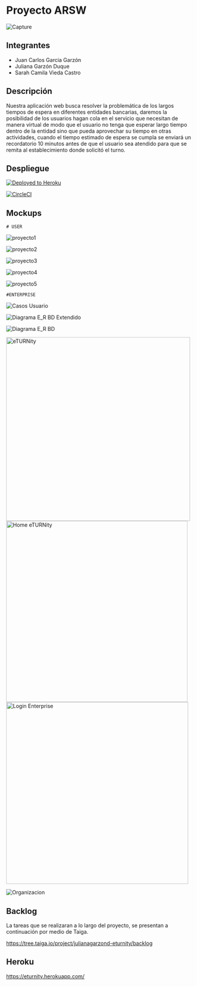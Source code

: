 

# Proyecto ARSW
![Capture](https://user-images.githubusercontent.com/43153078/74990273-dea84100-5410-11ea-9347-56698d71c23f.PNG)



## Integrantes
- Juan Carlos Garcia Garzón
- Juliana Garzón Duque
- Sarah Camila Vieda Castro

## Descripción 
Nuestra aplicación web busca resolver la problemática de los largos tiempos de espera en diferentes entidades bancarias, daremos la posibilidad de los usuarios hagan cola en el servicio que necesitan de manera virtual de modo que el usuario no tenga que esperar largo tiempo dentro de la entidad sino que pueda aprovechar su tiempo en otras actividades, cuando el tiempo estimado de espera se cumpla se enviará un recordatorio 10 minutos antes de que el usuario sea atendido para que se remita al establecimiento donde solicitó el turno.

## Despliegue 
[![Deployed to Heroku](https://www.herokucdn.com/deploy/button.png)](https://eturnity.herokuapp.com)

[![CircleCI](https://circleci.com/gh/julianagarzond/AREP-LAB4.svg?style=svg)](https://circleci.com/gh/julianagarzond/AREP-LAB4)


## Mockups
	# USER
  ![proyecto1](https://user-images.githubusercontent.com/43153078/74982676-941fc800-5402-11ea-9abf-a7f5234e221e.PNG)

  ![proyecto2](https://user-images.githubusercontent.com/43153078/74982680-94b85e80-5402-11ea-9854-3256d1ef98a1.PNG)

  ![proyecto3](https://user-images.githubusercontent.com/43153078/74982682-9550f500-5402-11ea-804f-94c400802730.PNG)

  ![proyecto4](https://user-images.githubusercontent.com/43153078/74982683-9550f500-5402-11ea-9b06-f15cb1361528.PNG)

  ![proyecto5](https://user-images.githubusercontent.com/43153078/74982684-9550f500-5402-11ea-81af-b8e9e4f0ee00.PNG)

	#ENTERPRISE
![Casos Usuario](https://user-images.githubusercontent.com/49318314/75055597-5030cf80-54a3-11ea-81c0-0bc95fef9ca4.png)

![Diagrama E_R BD Extendido](https://user-images.githubusercontent.com/49318314/75055599-5161fc80-54a3-11ea-9650-97bb46c032ae.png)

![Diagrama E_R BD](https://user-images.githubusercontent.com/49318314/75055600-51fa9300-54a3-11ea-96de-2509ce1252e1.png)

<img width="494" alt="eTURNity" src="https://user-images.githubusercontent.com/49318314/75055601-52932980-54a3-11ea-945d-b38910d55d6b.png">

<img width="487" alt="Home eTURNity" src="https://user-images.githubusercontent.com/49318314/75055603-532bc000-54a3-11ea-8e82-16ffb6e164f6.png">

<img width="489" alt="Login Enterprise" src="https://user-images.githubusercontent.com/49318314/75055605-545ced00-54a3-11ea-8a13-743e24248a5e.png">	

![Organizacion](https://user-images.githubusercontent.com/49318314/75055607-54f58380-54a3-11ea-824c-4aa5e91e9a08.png)


## Backlog

La tareas que se realizaran a lo largo del proyecto, se presentan a continuación por medio de Taiga. 

https://tree.taiga.io/project/julianagarzond-eturnity/backlog

## Heroku 

https://eturnity.herokuapp.com/

